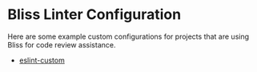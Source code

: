 # Bliss Linter Configuration

Here are some example custom configurations for projects that are using Bliss for code review assistance.

- [eslint-custom](https://github.com/founderbliss/configuration/eslint-custom)
